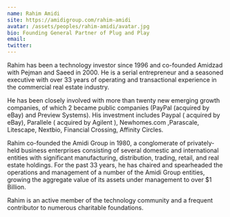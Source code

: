 ```yaml
---
name: Rahim Amidi
site: https://amidigroup.com/rahim-amidi
avatar: /assets/peoples/rahim-amidi/avatar.jpg
bio: Founding General Partner of Plug and Play
email: 
twitter: 
---
```


Rahim has been a technology investor since 1996 and co-founded Amidzad with Pejman and Saeed in 2000. He is a serial entrepreneur and a seasoned executive with over 33 years of operating and transactional experience in the commercial real estate industry.

He has been closely involved with more than twenty new emerging growth companies, of which 2 became public companies (PayPal (acquired by eBay) and Preview Systems). His investment includes Paypal ( acquired by eBay), Parallele ( acquired by Agilent ), Newhomes.com ,Parascale, Litescape, Nextbio, Financial Crossing, Affinity Circles.

Rahim co-founded the Amidi Group in 1980, a conglomerate of privately-held business enterprises consisting of several domestic and international entities with significant manufacturing, distribution, trading, retail, and real estate holdings. For the past 33 years, he has chaired and spearheaded the operations and management of a number of the Amidi Group entities, growing the aggregate value of its assets under management to over $1 Billion.

Rahim is an active member of the technology community and a frequent contributor to numerous charitable foundations.
